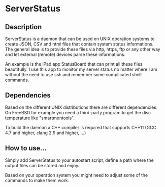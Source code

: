 ServerStatus
===


Description
---
ServerStatus is a daemon that can be used on UNIX operation systems to create JSON, CSV and html files that contain system status informations. The general idea is to provide these files via http, https, ftp or any other way and let external (remote) devices parse these informations.

An example is the iPad app StatusBoard that can print all these files beautifully. I use this app to monitor my server status no matter where I am without the need to use ssh and remember some complicated shell commands.


Dependencies
---
Based on the different UNIX distributions there are different dependencies. On FreeBSD for example you need a third-party program to get the disc temperature like "smartmontools".

To build the daemon a C++ compiler is required that supports C++11 (GCC 4.7 and higher, clang 2.9 and higher, ...)


How to use...
---
Simply add ServerStatus to your autostart script, define a path where the output files can be stored and enjoy.

Based on your operation system you might need to adjust some of the commands to make them work.